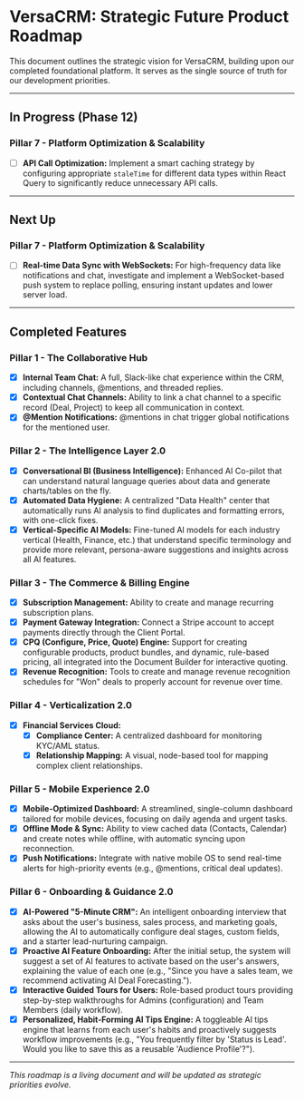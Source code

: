 # VersaCRM: Strategic Future Product Roadmap

This document outlines the strategic vision for VersaCRM, building upon our completed foundational platform. It serves as the single source of truth for our development priorities.

---

## In Progress (Phase 12)

### Pillar 7 - Platform Optimization & Scalability
-   [ ] **API Call Optimization:** Implement a smart caching strategy by configuring appropriate `staleTime` for different data types within React Query to significantly reduce unnecessary API calls.

---

## Next Up

### Pillar 7 - Platform Optimization & Scalability
-   [ ] **Real-time Data Sync with WebSockets:** For high-frequency data like notifications and chat, investigate and implement a WebSocket-based push system to replace polling, ensuring instant updates and lower server load.

---

## Completed Features

### Pillar 1 - The Collaborative Hub
-   [x] **Internal Team Chat:** A full, Slack-like chat experience within the CRM, including channels, @mentions, and threaded replies.
-   [x] **Contextual Chat Channels:** Ability to link a chat channel to a specific record (Deal, Project) to keep all communication in context.
-   [x] **@Mention Notifications:** @mentions in chat trigger global notifications for the mentioned user.

### Pillar 2 - The Intelligence Layer 2.0
-   [x] **Conversational BI (Business Intelligence):** Enhanced AI Co-pilot that can understand natural language queries about data and generate charts/tables on the fly.
-   [x] **Automated Data Hygiene:** A centralized "Data Health" center that automatically runs AI analysis to find duplicates and formatting errors, with one-click fixes.
-   [x] **Vertical-Specific AI Models:** Fine-tuned AI models for each industry vertical (Health, Finance, etc.) that understand specific terminology and provide more relevant, persona-aware suggestions and insights across all AI features.

### Pillar 3 - The Commerce & Billing Engine
-   [x] **Subscription Management:** Ability to create and manage recurring subscription plans.
-   [x] **Payment Gateway Integration:** Connect a Stripe account to accept payments directly through the Client Portal.
-   [x] **CPQ (Configure, Price, Quote) Engine:** Support for creating configurable products, product bundles, and dynamic, rule-based pricing, all integrated into the Document Builder for interactive quoting.
-   [x] **Revenue Recognition:** Tools to create and manage revenue recognition schedules for "Won" deals to properly account for revenue over time.

### Pillar 4 - Verticalization 2.0
-   [x] **Financial Services Cloud:**
    -   [x] **Compliance Center:** A centralized dashboard for monitoring KYC/AML status.
    -   [x] **Relationship Mapping:** A visual, node-based tool for mapping complex client relationships.

### Pillar 5 - Mobile Experience 2.0
-   [x] **Mobile-Optimized Dashboard:** A streamlined, single-column dashboard tailored for mobile devices, focusing on daily agenda and urgent tasks.
-   [x] **Offline Mode & Sync:** Ability to view cached data (Contacts, Calendar) and create notes while offline, with automatic syncing upon reconnection.
-   [x] **Push Notifications:** Integrate with native mobile OS to send real-time alerts for high-priority events (e.g., @mentions, critical deal updates).

### Pillar 6 - Onboarding & Guidance 2.0
-   [x] **AI-Powered "5-Minute CRM":** An intelligent onboarding interview that asks about the user's business, sales process, and marketing goals, allowing the AI to automatically configure deal stages, custom fields, and a starter lead-nurturing campaign.
-   [x] **Proactive AI Feature Onboarding:** After the initial setup, the system will suggest a set of AI features to activate based on the user's answers, explaining the value of each one (e.g., "Since you have a sales team, we recommend activating AI Deal Forecasting.").
-   [x] **Interactive Guided Tours for Users:** Role-based product tours providing step-by-step walkthroughs for Admins (configuration) and Team Members (daily workflow).
-   [x] **Personalized, Habit-Forming AI Tips Engine:** A toggleable AI tips engine that learns from each user's habits and proactively suggests workflow improvements (e.g., "You frequently filter by 'Status is Lead'. Would you like to save this as a reusable 'Audience Profile'?").

---
_This roadmap is a living document and will be updated as strategic priorities evolve._